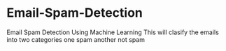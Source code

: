 # Email-Spam-Detection
Email Spam Detection Using Machine Learning
This will clasify the emails into two categories one spam another not spam 
